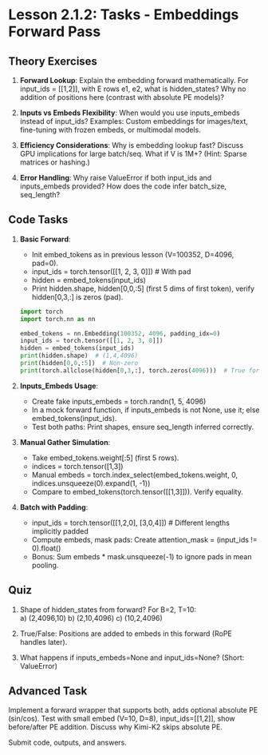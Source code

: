 # Lesson 2.1.2: Tasks - Embeddings Forward Pass

## Theory Exercises

1. **Forward Lookup**: Explain the embedding forward mathematically. For input_ids = [[1,2]], with E rows e1, e2, what is hidden_states? Why no addition of positions here (contrast with absolute PE models)?

2. **Inputs vs Embeds Flexibility**: When would you use inputs_embeds instead of input_ids? Examples: Custom embeddings for images/text, fine-tuning with frozen embeds, or multimodal models.

3. **Efficiency Considerations**: Why is embedding lookup fast? Discuss GPU implications for large batch/seq. What if V is 1M+? (Hint: Sparse matrices or hashing.)

4. **Error Handling**: Why raise ValueError if both input_ids and inputs_embeds provided? How does the code infer batch_size, seq_length?

## Code Tasks

1. **Basic Forward**:
   - Init embed_tokens as in previous lesson (V=100352, D=4096, pad=0).
   - input_ids = torch.tensor([[1, 2, 3, 0]])  # With pad
   - hidden = embed_tokens(input_ids)
   - Print hidden.shape, hidden[0,0,:5] (first 5 dims of first token), verify hidden[0,3,:] is zeros (pad).

   ```python
   import torch
   import torch.nn as nn

   embed_tokens = nn.Embedding(100352, 4096, padding_idx=0)
   input_ids = torch.tensor([[1, 2, 3, 0]])
   hidden = embed_tokens(input_ids)
   print(hidden.shape)  # (1,4,4096)
   print(hidden[0,0,:5])  # Non-zero
   print(torch.allclose(hidden[0,3,:], torch.zeros(4096)))  # True for pad
   ```

2. **Inputs_Embeds Usage**:
   - Create fake inputs_embeds = torch.randn(1, 5, 4096)
   - In a mock forward function, if inputs_embeds is not None, use it; else embed_tokens(input_ids).
   - Test both paths: Print shapes, ensure seq_length inferred correctly.

3. **Manual Gather Simulation**:
   - Take embed_tokens.weight[:5] (first 5 rows).
   - indices = torch.tensor([1,3])
   - Manual embeds = torch.index_select(embed_tokens.weight, 0, indices.unsqueeze(0).expand(1, -1))
   - Compare to embed_tokens(torch.tensor([[1,3]])). Verify equality.

4. **Batch with Padding**:
   - input_ids = torch.tensor([[1,2,0], [3,0,4]])  # Different lengths implicitly padded
   - Compute embeds, mask pads: Create attention_mask = (input_ids != 0).float()
   - Bonus: Sum embeds * mask.unsqueeze(-1) to ignore pads in mean pooling.

## Quiz

1. Shape of hidden_states from forward? For B=2, T=10:  
   a) (2,4096,10) b) (2,10,4096) c) (10,2,4096)

2. True/False: Positions are added to embeds in this forward (RoPE handles later).

3. What happens if inputs_embeds=None and input_ids=None? (Short: ValueError)

## Advanced Task

Implement a forward wrapper that supports both, adds optional absolute PE (sin/cos). Test with small embed (V=10, D=8), input_ids=[[1,2]], show before/after PE addition. Discuss why Kimi-K2 skips absolute PE.

Submit code, outputs, and answers.
